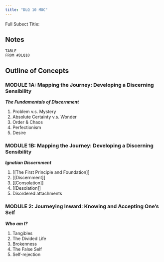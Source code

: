 ```yaml
---
title: "DLQ 10 MOC"
---
```

Full Subect Title: 

## Notes
```dataview
TABLE
FROM #DLQ10
```

## Outline of Concepts

### MODULE 1A: **Mapping the Journey: Developing a Discerning Sensibility**
***The Fundamentals of Discernment***

1. Problem v.s. Mystery
2. Absolute Certainty v.s. Wonder
3. Order & Chaos
4. Perfectionism
5. Desire

### MODULE 1B: **Mapping the Journey: Developing a Discerning Sensibility**
***Ignatian Discernment***

1. [[The First Principle and Foundation]]
2. [[Discernment]]
3. [[Consolation]]
4. [[Desolation]]
5. Disordered attachments

### MODULE 2: **Journeying Inward: Knowing and Accepting One’s Self**
***Who am I?***

1. Tangibles
2. The Divided Life
3. Brokenness
4. The False Self
5. Self-rejection




